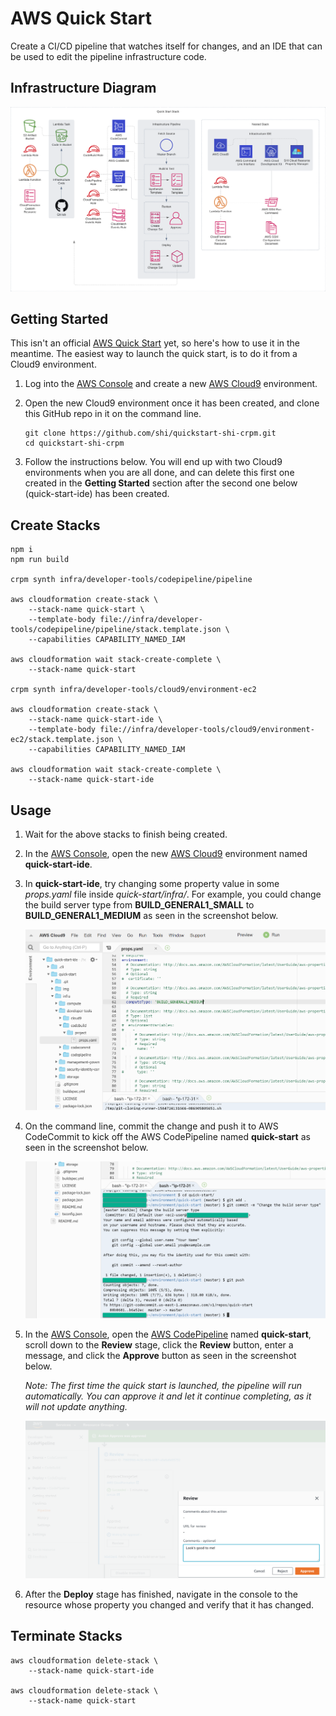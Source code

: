 # AWS Quick Start

Create a CI/CD pipeline that watches itself for changes, and an IDE that can be used to edit the pipeline infrastructure code.

## Infrastructure Diagram

![Infrastructure Diagram](https://raw.githubusercontent.com/shi/quickstart-shi-crpm/master/img/diagram.png)

## Getting Started

This isn't an official [AWS Quick Start](https://aws.amazon.com/quickstart) yet, so here's how to use it in the meantime.
The easiest way to launch the quick start, is to do it from a Cloud9 environment.

1.  Log into the [AWS Console](https://aws.amazon.com/console) and create a new [AWS Cloud9](https://aws.amazon.com/cloud9) environment.
2.  Open the new Cloud9 environment once it has been created, and clone this GitHub repo in it on the command line.
    
    ```
    git clone https://github.com/shi/quickstart-shi-crpm.git
    cd quickstart-shi-crpm
    ```
3.  Follow the instructions below.  You will end up with two Cloud9 environments when you are all done, and can delete this first one created in the **Getting Started** section after the second one below (quick-start-ide) has been created.

## Create Stacks

```
npm i
npm run build

crpm synth infra/developer-tools/codepipeline/pipeline

aws cloudformation create-stack \
    --stack-name quick-start \
    --template-body file://infra/developer-tools/codepipeline/pipeline/stack.template.json \
    --capabilities CAPABILITY_NAMED_IAM

aws cloudformation wait stack-create-complete \
    --stack-name quick-start

crpm synth infra/developer-tools/cloud9/environment-ec2

aws cloudformation create-stack \
    --stack-name quick-start-ide \
    --template-body file://infra/developer-tools/cloud9/environment-ec2/stack.template.json \
    --capabilities CAPABILITY_NAMED_IAM

aws cloudformation wait stack-create-complete \
    --stack-name quick-start-ide
```

## Usage

1.  Wait for the above stacks to finish being created.
2.  In the [AWS Console](https://aws.amazon.com/console), open the new [AWS Cloud9](https://aws.amazon.com/cloud9) environment named **quick-start-ide**.
3.  In **quick-start-ide**, try changing some property value in some *props.yaml* file inside *quick-start/infra/*. For example, you could change the build server type from **BUILD_GENERAL1_SMALL** to **BUILD_GENERAL1_MEDIUM** as seen in the screenshot below.
    
    ![Screenshot](https://raw.githubusercontent.com/shi/quickstart-shi-crpm/master/img/screenshot1.png)
4.  On the command line, commit the change and push it to AWS CodeCommit to kick off the AWS CodePipeline named **quick-start** as seen in the screenshot below.
    
    ![Screenshot](https://raw.githubusercontent.com/shi/quickstart-shi-crpm/master/img/screenshot2.png)
5.  In the [AWS Console](https://aws.amazon.com/console), open the [AWS CodePipeline](https://aws.amazon.com/codepipeline) named **quick-start**, scroll down to the **Review** stage, click the **Review** button, enter a message, and click the **Approve** button as seen in the screenshot below.
    
    *Note: The first time the quick start is launched, the pipeline will run automatically.  You can approve it and let it continue completing, as it will not update anything.*
    
    ![Screenshot](https://raw.githubusercontent.com/shi/quickstart-shi-crpm/master/img/screenshot3.png)
6.  After the **Deploy** stage has finished, navigate in the console to the resource whose property you changed and verify that it has changed.

## Terminate Stacks

```
aws cloudformation delete-stack \
    --stack-name quick-start-ide

aws cloudformation delete-stack \
    --stack-name quick-start
```
